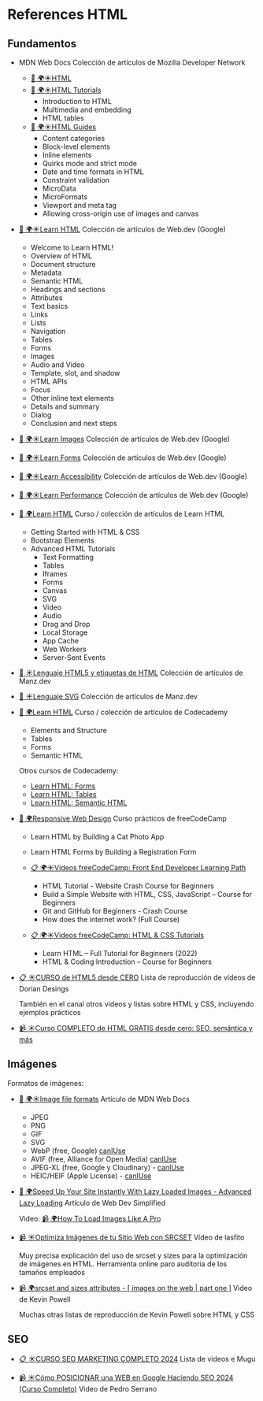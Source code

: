# References HTML

## Fundamentos

-   MDN Web Docs
    Colección de artículos de Mozilla Developer Network

    -   [📖 🌍☀️HTML](https://developer.mozilla.org/en-US/docs/Web/HTML)
    -   [📖 🌍☀️HTML Tutorials](https://developer.mozilla.org/en-US/docs/Learn/HTML)
        -   Introduction to HTML
        -   Multimedia and embedding
        -   HTML tables
    -   [📖 🌍☀️HTML Guides](https://developer.mozilla.org/en-US/docs/Web/HTML)
        -   Content categories
        -   Block-level elements
        -   Inline elements
        -   Quirks mode and strict mode
        -   Date and time formats in HTML
        -   Constraint validation
        -   MicroData
        -   MicroFormats
        -   Viewport and meta tag
        -   Allowing cross-origin use of images and canvas

-   [📖 🌍☀️Learn HTML](https://web.dev/learn/html)
    Colección de artículos de Web.dev (Google)

    -   Welcome to Learn HTML!
    -   Overview of HTML
    -   Document structure
    -   Metadata
    -   Semantic HTML
    -   Headings and sections
    -   Attributes
    -   Text basics
    -   Links
    -   Lists
    -   Navigation
    -   Tables
    -   Forms
    -   Images
    -   Audio and Video
    -   Template, slot, and shadow
    -   HTML APIs
    -   Focus
    -   Other inline text elements
    -   Details and summary
    -   Dialog
    -   Conclusion and next steps

-   [📖 🌍☀️Learn Images](https://web.dev/learn/images)
    Colección de artículos de Web.dev (Google)

-   [📖 🌍☀️Learn Forms](https://web.dev/learn/forms)
    Colección de artículos de Web.dev (Google)

-   [📖 🌍☀️Learn Accessibility](https://web.dev/learn/accessibility)
    Colección de artículos de Web.dev (Google)

-   [📖 🌍☀️Learn Performance](https://web.dev/learn/performance)
    Colección de artículos de Web.dev (Google)

-   [📖 🌍Learn HTML](https://www.learn-html.org/)
    Curso / colección de artículos de Learn HTML

    -   Getting Started with HTML & CSS
    -   Bootstrap Elements
    -   Advanced HTML Tutorials
        -   Text Formatting
        -   Tables
        -   Iframes
        -   Forms
        -   Canvas
        -   SVG
        -   Video
        -   Audio
        -   Drag and Drop
        -   Local Storage
        -   App Cache
        -   Web Workers
        -   Server-Sent Events

-   [📖 ☀️Lenguaje HTML5 y etiquetas de HTML](https://lenguajehtml.com/html/)
    Colección de artículos de Manz.dev

-   [📖 ☀️Lenguaje SVG](https://lenguajehtml.com/svg/)
    Colección de artículos de Manz.dev

-   [📖 🌍Learn HTML](https://www.codecademy.com/learn/learn-html)
    Curso / colección de artículos de Codecademy

    -   Elements and Structure
    -   Tables
    -   Forms
    -   Semantic HTML

    Otros cursos de Codecademy:

    -   [Learn HTML: Forms](https://www.codecademy.com/learn/learn-html-forms)
    -   [Learn HTML: Tables](https://www.codecademy.com/learn/learn-html-tables)
    -   [Learn HTML: Semantic HTML](https://www.codecademy.com/learn/learn-html-semantic-html)

-   [📖 🌍Responsive Web Design](https://www.freecodecamp.org/learn/2022/responsive-web-design/)
    Curso prácticos de freeCodeCamp

    -   Learn HTML by Building a Cat Photo App
    -   Learn HTML Forms by Building a Registration Form

    -   [📋 🌍☀️Videos freeCodeCamp: Front End Developer Learning Path](https://www.youtube.com/playlist?list=PLWKjhJtqVAbmMuZ3saqRIBimAKIMYkt0E)

        -   HTML Tutorial - Website Crash Course for Beginners
        -   Build a Simple Website with HTML, CSS, JavaScript – Course for Beginners
        -   Git and GitHub for Beginners - Crash Course
        -   How does the internet work? (Full Course)

    -   [📋 🌍☀️Videos freeCodeCamp: HTML & CSS Tutorials](https://www.youtube.com/playlist?list=PLWKjhJtqVAbnSe1qUNMG7AbPmjIG54u88)

        -   Learn HTML – Full Tutorial for Beginners (2022)
        -   HTML & Coding Introduction – Course for Beginners

-   [📋 ☀️CURSO de HTML5 desde CERO](https://www.youtube.com/playlist?list=PLROIqh_5RZeB92ME1GFyeqDVOa-gL0Ybd)
    Lista de reproducción de vídeos de Dorian Desings

    También en el canal otros videos y listas sobre HTML y CSS, incluyendo ejemplos prácticos

-   [📹 ☀️Curso COMPLETO de HTML GRATIS desde cero: SEO, semántica y más](https://www.youtube.com/watch?v=3nYLTiY5skU)

## Imágenes

Formatos de imágenes:

-   [📖 🌍☀️Image file formats](https://developer.mozilla.org/en-US/docs/Web/Media/Image_formats)
    Artículo de MDN Web Docs

    -   JPEG
    -   PNG
    -   GIF
    -   SVG
    -   WebP (free, Google) [canIUse](https://caniuse.com/webp)
    -   AVIF (free, Alliance for Open Media) [canIUse](https://caniuse.com/avif)
    -   JPEG-XL (free, Google y Cloudinary) - [canIUse](https://caniuse.com/jpegxl)
    -   HEIC/HEIF (Apple License) - [canIUse](https://caniuse.com/heif)

-   [📖 🌍Speed Up Your Site Instantly With Lazy Loaded Images - Advanced Lazy Loading](https://blog.webdevsimplified.com/2023-05/lazy-load-images/)
    Artículo de Web Dev Simplified

    Video: [📹 🌍How To Load Images Like A Pro](https://www.youtube.com/watch?v=hJ7Rg1821Q0)

-   [📹 ☀️Optimiza Imágenes de tu Sitio Web con SRCSET](https://www.youtube.com/watch?app=desktop&v=R2-ZWHU2nxU)
    Vídeo de lasfito

    Muy precisa explicación del uso de srcset y sizes para la optimización de imágenes en HTML.
    Herramienta online paro auditoria de los tamaños empleados

-   [📹 🌍srcset and sizes attributes - [ images on the web | part one ]](https://www.youtube.com/watch?v=2QYpkrX2N48)
    Video de Kevin Powell

    Muchas otras listas de reproducción de Kevin Powell sobre HTML y CSS

## SEO

-   [📋 ☀️CURSO SEO MARKETING COMPLETO 2024](https://www.youtube.com/playlist?list=PLe5IyZ5f2PdNPMp0k3WHYDuIf0IE88kSa)
    Lista de videos e Mugu

-   [📹 ☀️Cómo POSICIONAR una WEB en Google Haciendo SEO 2024 (Curso Completo)](https://www.youtube.com/watch?v=p0M_JdrLgnw)
    Video de Pedro Serrano
